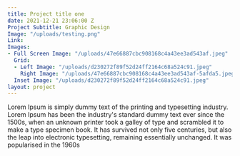 ```yaml
---
title: Project title one
date: 2021-12-21 23:06:00 Z
Project Subtitle: Graphic Design
Image: "/uploads/testing.png"
Link: 
Images:
- Full Screen Image: "/uploads/47e66887cbc908168c4a43ee3ad543af.jpeg"
  Grid:
  - Left Image: "/uploads/d230272f89f52d24ff2164c68a524c91.jpeg"
    Right Image: "/uploads/47e66887cbc908168c4a43ee3ad543af-5afda5.jpeg"
  Inset Image: "/uploads/d230272f89f52d24ff2164c68a524c91.jpeg"
layout: project
---
```


Lorem Ipsum is simply dummy text of the printing and typesetting industry. Lorem Ipsum has been the industry's standard dummy text ever since the 1500s, when an unknown printer took a galley of type and scrambled it to make a type specimen book. It has survived not only five centuries, but also the leap into electronic typesetting, remaining essentially unchanged. It was popularised in the 1960s 